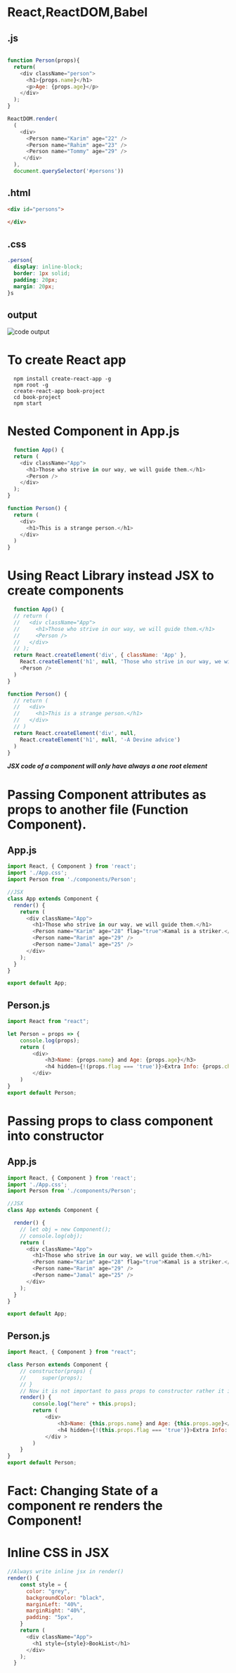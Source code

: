 # React,ReactDOM,Babel

## .js

```js

function Person(props){
  return(
    <div className="person">
      <h1>{props.name}</h1>
      <p>Age: {props.age}</p>
    </div>
  );
}

ReactDOM.render(
  (
    <div>
      <Person name="Karim" age="22" />
      <Person name="Rahim" age="23" />
      <Person name="Tommy" age="29" />
     </div>
  ),
  document.querySelector('#persons'))
```

## .html

```html
<div id="persons">
  
</div>
```

## .css
```css
.person{
  display: inline-block;
  border: 1px solid;
  padding: 20px;
  margin: 20px;
}s

```

## output
![code output](src/img/output.png)

# To create React app
```
  npm install create-react-app -g
  npm root -g
  create-react-app book-project
  cd book-project
  npm start
```

# Nested Component in App.js

```js
  function App() {
  return (
    <div className="App">
      <h1>Those who strive in our way, we will guide them.</h1>
      <Person />
    </div>
  );
}

function Person() {
  return (
    <div>
      <h1>This is a strange person.</h1>
    </div>
  )
}
```
# Using React Library instead JSX to create components

```js
  function App() {
  // return (
  //   <div className="App">
  //     <h1>Those who strive in our way, we will guide them.</h1>
  //     <Person />
  //   </div>
  // );
  return React.createElement('div', { className: 'App' },
    React.createElement('h1', null, 'Those who strive in our way, we will guide them.'),
    <Person />
  )
}

function Person() {
  // return (
  //   <div>
  //     <h1>This is a strange person.</h1>
  //   </div>
  // )
  return React.createElement('div', null,
    React.createElement('h1', null, '-A Devine advice')
  )
}
```
***JSX code of a component will only have always a one root element***

# Passing Component attributes as props to another file (Function Component).

## App.js
```js
import React, { Component } from 'react';
import './App.css';
import Person from './components/Person';

//JSX
class App extends Component {
  render() {
    return (
      <div className="App">
        <h1>Those who strive in our way, we will guide them.</h1>
        <Person name="Karim" age="28" flag="true">Kamal is a striker.</Person>
        <Person name="Rarim" age="29" />
        <Person name="Jamal" age="25" />
      </div>
    );
  }
}

export default App;
```
## Person.js
```js
import React from "react";

let Person = props => {
    console.log(props);
    return (
        <div>
            <h3>Name: {props.name} and Age: {props.age}</h3>
            <h4 hidden={!(props.flag === 'true')}>Extra Info: {props.children}</h4>
        </div>
    )
}
export default Person;
```

# Passing props to class component into constructor
## App.js
```js
import React, { Component } from 'react';
import './App.css';
import Person from './components/Person';

//JSX
class App extends Component {

  render() {
    // let obj = new Component();
    // console.log(obj);
    return (
      <div className="App">
        <h1>Those who strive in our way, we will guide them.</h1>
        <Person name="Karim" age="28" flag="true">Kamal is a striker.</Person>
        <Person name="Rarim" age="29" />
        <Person name="Jamal" age="25" />
      </div>
    );
  }
}

export default App;
```
## Person.js
```js
import React, { Component } from "react";

class Person extends Component {
    // constructor(props) {
    //     super(props);
    // }
    // Now it is not important to pass props to constructor rather it is done automatically.
    render() {
        console.log("here" + this.props);
        return (
            <div>
                <h3>Name: {this.props.name} and Age: {this.props.age}</h3>
                <h4 hidden={!(this.props.flag === 'true')}>Extra Info: {this.props.children}</h4>
            </div >
        )
    }
}
export default Person;
```
# Fact: Changing State of a component re renders the Component!

# Inline CSS in JSX
```js
//Always write inline jsx in render()
render() {
    const style = {
      color: "grey",
      backgroundColor: "black",
      marginLeft: "40%",
      marginRight: "40%",
      padding: "5px",
    }
    return (
      <div className="App">
        <h1 style={style}>BookList</h1>
      </div>
    );
  }
```



